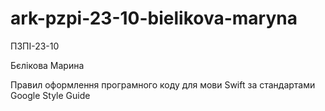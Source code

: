 # ark-pzpi-23-10-bielikova-maryna

ПЗПІ-23-10

Бєлікова Марина

Правил оформлення програмного коду для мови Swift за стандартами Google Style Guide 
